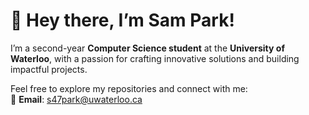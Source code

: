 # 👋 Hey there, I’m Sam Park!  

I’m a second-year **Computer Science student** at the **University of Waterloo**, with a passion for crafting innovative solutions and building impactful projects.  

Feel free to explore my repositories and connect with me:  
📧 **Email**: [s47park@uwaterloo.ca](mailto:s47park@uwaterloo.ca)
